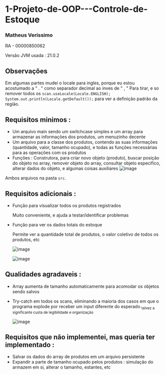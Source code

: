 # 1-Projeto-de-OOP---Controle-de-Estoque
### Matheus Veríssimo 
RA - 00000850062  

Versão JVM usada : 21.0.2

## Observações
Em algumas partes mudei o locale para ingles, porque eu estou acostumado a " . " como separador decimal ao inves de " , "
Para tirar, e so remover todos os `scan.useLocale(Locale.ENGLISH); `
`System.out.println(Locale.getDefault());` para ver a definição padrão da região.


     
  
## Requisitos minimos :
- Um arquivo main sendo um switchcase simples e um array para armazenar as informações dos produtos, um menuzinho decente
- Um arquivo para a classe dos produtos, contendo as suas informações (quantidade, valor, tamanho ocupado), e todas as funções necessárias para as operações com os produtos
- Funções : Construtora, para criar novo objeto (produto), buscar posição do objeto no array, remover objeto do array, consultar objeto especifico, alterar dados do objeto, e algumas coisas auxiliares
  ![image](https://github.com/nodemi-alt/1-Projeto-de-OOP---Controle-de-Estoque/assets/163960947/c1b1b793-3085-406c-934b-6d0c17bc7cb8)

Ambos arquivos na pasta `src`.

## Requisitos adicionais :
- Função para visualizar todos os produtos registrados

  Muito conveniente, e ajuda a testar/identificar problemas
  
- Função para ver os dados totais do estoque
  
  Permite ver a quantidade total de produtos, o valor coletivo de todos os produtos, etc
  
  ![image](https://github.com/nodemi-alt/1-Projeto-de-OOP---Controle-de-Estoque/assets/163960947/fa33e408-01d9-486a-a791-c509a20bfb79)
  
  ![image](https://github.com/nodemi-alt/1-Projeto-de-OOP---Controle-de-Estoque/assets/163960947/820cdd9f-b32a-4851-905f-2f0cd24995ff)



## Qualidades agradaveis :
- Array aumenta de tamanho automaticamente para acomodar os objetos sendo salvos
- Try-catch em todos os scans, eliminando a maioria dos casos em que o programa explode por receber um input diferente do esperado <sub> talvez a significante custa de legibilidade e organização </sub>

  ![image](https://github.com/nodemi-alt/1-Projeto-de-OOP---Controle-de-Estoque/assets/163960947/5cd96e2c-3d60-4959-839e-1a5292d91a98)

## Requisitos que não implementei, mas queria ter implementado :
- Salvar os dados do array de produtos em um arquivo persistente
- Expandir a parte de tamanho ocupado pelos produtos : simulação do armazem em si, alterar o tamanho, estantes, etc 
